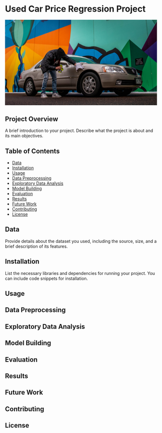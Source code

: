 # Used Car Price Regression Project

![Shakira](https://github.com/shahriar-math1364/data-science-/blob/main/Project1/usedcar.jpg)

## Project Overview
A brief introduction to your project. Describe what the project is about and its main objectives.

## Table of Contents
- [Data](#data)
- [Installation](#installation)
- [Usage](#usage)
- [Data Preprocessing](#data-preprocessing)
- [Exploratory Data Analysis](#exploratory-data-analysis)
- [Model Building](#model-building)
- [Evaluation](#evaluation)
- [Results](#results)
- [Future Work](#future-work)
- [Contributing](#contributing)
- [License](#license)

## Data
Provide details about the dataset you used, including the source, size, and a brief description of its features.

## Installation
List the necessary libraries and dependencies for running your project. You can include code snippets for installation.

## Usage


## Data Preprocessing


## Exploratory Data Analysis


## Model Building


## Evaluation


## Results


## Future Work


## Contributing

## License


